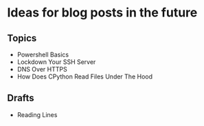 # Ideas for blog posts in the future

## Topics

- Powershell Basics
- Lockdown Your SSH Server
- DNS Over HTTPS
- How Does CPython Read Files Under The Hood

## Drafts

- Reading Lines

